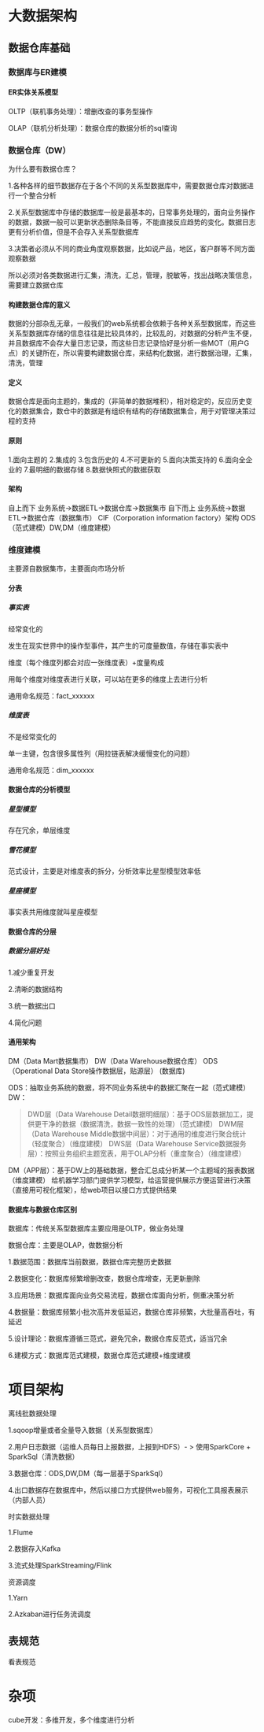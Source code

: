 # 大数据架构

## 数据仓库基础

### 数据库与ER建模

#### ER实体关系模型

OLTP（联机事务处理）：增删改查的事务型操作

OLAP（联机分析处理）：数据仓库的数据分析的sql查询

### 数据仓库（DW）

为什么要有数据仓库？

1.各种各样的细节数据存在于各个不同的关系型数据库中，需要数据仓库对数据进行一个整合分析

2.关系型数据库中存储的数据库一般是最基本的，日常事务处理的，面向业务操作的数据，数据一般可以更新状态删除条目等，不能直接反应趋势的变化。数据日志更有分析价值，但是不会存入关系型数据库

3.决策者必须从不同的商业角度观察数据，比如说产品，地区，客户群等不同方面观察数据

所以必须对各类数据进行汇集，清洗，汇总，管理，脱敏等，找出战略决策信息，需要建立数据仓库

#### 构建数据仓库的意义

数据的分部杂乱无章，一般我们的web系统都会依赖于各种关系型数据库，而这些关系型数据库存储的信息往往是比较具体的，比较乱的，对数据的分析产生不便，并且数据库不会存大量日志记录，而这些日志记录恰好是分析一些MOT（用户G点）的关键所在，所以需要构建数据仓库，来结构化数据，进行数据治理，汇集，清洗，管理

#### 定义
数据仓库是面向主题的，集成的（非简单的数据堆积），相对稳定的，反应历史变化的数据集合，数仓中的数据是有组织有结构的存储数据集合，用于对管理决策过程的支持

#### 原则
1.面向主题的
2.集成的
3.包含历史的
4.不可更新的
5.面向决策支持的
6.面向全企业的
7.最明细的数据存储
8.数据快照式的数据获取

#### 架构
自上而下
业务系统->数据ETL->数据仓库->数据集市
自下而上
业务系统->数据ETL->数据仓库（数据集市）
CIF（Corporation information factory）架构
ODS（范式建模）DW,DM（维度建模）

### 维度建模

主要源自数据集市，主要面向市场分析

#### 分表
##### 事实表

经常变化的

发生在现实世界中的操作型事件，其产生的可度量数值，存储在事实表中

维度（每个维度列都会对应一张维度表）+度量构成

用每个维度对维度表进行关联，可以站在更多的维度上去进行分析

通用命名规范：fact_xxxxxx

##### 维度表

不是经常变化的

单一主键，包含很多属性列（用拉链表解决缓慢变化的问题）

通用命名规范：dim_xxxxxx
#### 数据仓库的分析模型
##### 星型模型
存在冗余，单层维度
##### 雪花模型
范式设计，主要是对维度表的拆分，分析效率比星型模型效率低
##### 星座模型
事实表共用维度就叫星座模型

#### 数据仓库的分层

##### 数据分层好处

1.减少重复开发

2.清晰的数据结构

3.统一数据出口

4.简化问题

#### 通用架构
DM（Data Mart数据集市）  DW（Data Warehouse数据仓库）  ODS（Operational Data Store操作数据层，贴源层）  (数据库)

ODS：抽取业务系统的数据，将不同业务系统中的数据汇聚在一起（范式建模）
DW：

> DWD层（Data Warehouse Detail数据明细层）：基于ODS层数据加工，提供更干净的数据（数据清洗，数据一致性的处理）（范式建模）
> DWM层（Data Warehouse Middle数据中间层）：对于通用的维度进行聚合统计（轻度聚合）（维度建模）
> DWS层（Data Warehouse Service数据服务层）：按照业务组织主题宽表，用于OLAP分析（重度聚合）（维度建模）

DM（APP层）：基于DW上的基础数据，整合汇总成分析某一个主题域的报表数据（维度建模）
给机器学习部门提供学习模型，给运营提供展示方便运营进行决策（直接用可视化框架），给web项目以接口方式提供结果

#### 数据库与数据仓库区别

数据库：传统关系型数据库主要应用是OLTP，做业务处理

数据仓库：主要是OLAP，做数据分析

1.数据范围：数据库当前数据，数据仓库完整历史数据

2.数据变化：数据库频繁增删改查，数据仓库增查，无更新删除

3.应用场景：数据库面向业务交易流程，数据仓库面向分析，侧重决策分析

4.数据量：数据库频繁小批次高并发低延迟，数据仓库非频繁，大批量高吞吐，有延迟

5.设计理论：数据库遵循三范式，避免冗余，数据仓库反范式，适当冗余

6.建模方式：数据库范式建模，数据仓库范式建模+维度建模

# 项目架构

离线批数据处理

1.sqoop增量或者全量导入数据（关系型数据库）

2.用户日志数据（运维人员每日上报数据，上报到HDFS）- > 使用SparkCore + SparkSql（清洗数据）

3.数据仓库：ODS,DW,DM（每一层基于SparkSql）

4.出口数据存在数据库中，然后以接口方式提供web服务，可视化工具报表展示（内部人员）

时实数据处理

1.Flume

2.数据存入Kafka

3.流式处理SparkStreaming/Flink

资源调度

1.Yarn

2.Azkaban进行任务流调度

## 表规范

看表规范

# 杂项
cube开发：多维开发，多个维度进行分析
